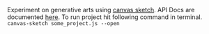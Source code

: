 Experiment on generative arts using [canvas sketch](https://github.com/mattdesl/canvas-sketch). API Docs are documented [here](https://github.com/mattdesl/canvas-sketch/blob/master/docs/api.md). To run project hit following command in terminal. <br/> ```canvas-sketch some_project.js --open``` 
